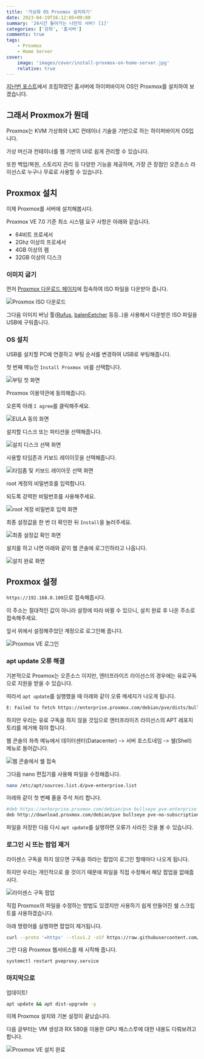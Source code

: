 ```yaml
---
title: '가상화 OS Proxmox 설치하기'
date: 2023-04-19T16:12:05+09:00
summary: '24시간 돌아가는 나만의 서버! [1]'
categories: ['강좌', '홈서버']
comments: true
tags:
    - Proxmox
    - Home Server
cover:
    image: 'images/cover/install-proxmox-on-home-server.jpg'
    relative: true
---
```


[지난번 포스트](https://blog.ny64.kr/posts/building-my-own-home-server/)에서 조립하였던 홈서버에 하이퍼바이저 OS인 Proxmox를 설치하여 보겠습니다.

## 그래서 Proxmox가 뭔데

Proxmox는 KVM 가상화와 LXC 컨테이너 기술을 기반으로 하는 하이퍼바이저 OS입니다.

가상 머신과 컨테이너를 웹 기반의 UI로 쉽게 관리할 수 있습니다.

또한 백업/복원, 스토리지 관리 등 다양한 기능을 제공하며, 가장 큰 장점인 오픈소스 라이선스로 누구나 무료로 사용할 수 있습니다.

## Proxmox 설치

이제 Proxmox를 서버에 설치해봅시다.

Proxmox VE 7.0 기준 최소 시스템 요구 사항은 아래와 같습니다.

-   64비트 프로세서
-   2Ghz 이상의 프로세서
-   4GB 이상의 램
-   32GB 이상의 디스크

### 이미지 굽기

먼저 [Proxmox 다운로드 페이지](https://www.proxmox.com/en/downloads)에 접속하여 ISO 파일을 다운받아 줍니다.

![Proxmox ISO 다운로드](./images/proxmox-iso-download.png)

그다음 이미지 버닝 툴([Rufus](https://rufus.ie), [balenEetcher](https://www.balena.io/etcher) 등등..)을 사용해서 다운받은 ISO 파일을 USB에 구워줍니다.

### OS 설치

USB를 설치할 PC에 연결하고 부팅 순서를 변경하여 USB로 부팅해줍니다.

첫 번째 메뉴인 `Install Proxmox VE`를 선택합니다.

![부팅 첫 화면](./images/proxmox-install-1.png)

Proxmox 이용약관에 동의해줍니다.

오른쪽 아래 `I agree`를 클릭해주세요.

![EULA 동의 화면](./images/proxmox-install-2.png)

설치할 디스크 또는 파티션을 선택해줍니다.

![설치 디스크 선택 화면](./images/proxmox-install-3.png)

사용할 타임존과 키보드 레이이웃을 선택해줍니다.

![타임좀 및 키보드 레이아웃 선택 화면](./images/proxmox-install-4.png)

root 계정의 비밀번호를 입력합니다.

되도록 강력한 비밀번호를 사용해주세요.

![root 게정 비밀번호 입력 화면](./images/proxmox-install-5.png)

최종 설정값을 한 번 더 확인한 뒤 `Install`을 눌러주세요.

![최종 설정값 확인 화면](./images/proxmox-install-6.png)

설치를 하고 나면 아래와 같이 웹 콘솔에 로그인하라고 나옵니다.

![설치 완료 화면](./images/proxmox-install-7.png)

## Proxmox 설정

`https://192.168.0.100`으로 접속해줍시다.

이 주소는 절대적인 값이 아니라 설정에 따라 바뀔 수 있으니, 설치 완료 후 나온 주소로 접속해주세요.

앞서 위에서 설정해주었던 계정으로 로그인해 줍니다.

![Proxmox VE 로그인](./images/proxmox-ve-1.png)

### apt update 오류 해결

기본적으로 Proxmox는 오픈소스 이지만, 엔터프라이즈 라이선스의 경우에는 유료구독으로 지원을 받을 수 있습니다.

따라서 `apt update`를 실행했을 때 아래와 같이 오류 메세지가 나오게 됩니다.

```bash
E: Failed to fetch https://enterprise.proxmox.com/debian/pve/dists/bullseye/InRelease  401  Unauthorized [IP: 51.79.159.216 443]E: The repository 'https://enterprise.proxmox.com/debian/pve bullseye InRelease' is not signed.N: Updating from such a repository can't be done securely, and is therefore disabled by default.N: See apt-secure(8) manpage for repository creation and user configuration details.
```

하지만 우리는 유료 구독을 하지 않을 것임으로 엔터프라이즈 라이선스의 APT 레포지토리를 제거해 줘야 합니다.

웹 콘솔의 좌측 메뉴에서 데이터센터(Datacenter) -> 서버 호스트네임 -> 쉘(Shell) 메뉴로 들어갑니다.

![웹 콘솔에서 쉘 접속](./images/proxmox-ve-2.png)

그다음 nano 편집기를 사용해 파일을 수정해줍니다.

```bash
nano /etc/apt/sources.list.d/pve-enterprise.list
```

아레와 같이 첫 번째 줄을 주석 처리 합니다.

```bash
#deb https://enterprise.proxmox.com/debian/pve bullseye pve-enterprise
deb http://download.proxmox.com/debian/pve bullseye pve-no-subscription
```

파일을 저장한 다음 다시 `apt update`를 실행하면 오류가 사라진 것을 볼 수 있습니다.

### 로그인 시 뜨는 팝업 제거

라이센스 구독을 하지 않으면 구독을 하라는 팝업이 로그인 할때마다 나오게 됩니다.

하지만 우리는 개인적으로 쓸 것이기 때문에 파일을 직접 수정해서 해당 팝업을 없애줍시다.

![라이센스 구독 팝업](./images/proxmox-ve-3.png)

직접 Proxmox의 파일을 수정하는 방법도 있겠지만 사용하기 쉽게 만들어진 쉘 스크립트를 사용하겠습니다.

아래 명령어를 실행하면 팝업이 제거됩니다.

```bash
curl --proto '=https' --tlsv1.2 -sSf https://raw.githubusercontent.com/rickycodes/pve-no-subscription/main/no-subscription-warning.sh | sh
```

그런 다음 Proxmox 웹서비스를 재 시작해 줍니다.

```bash
systemctl restart pveproxy.service
```

### 마지막으로

업데이트!

```bash
apt update && apt dist-upgrade -y​
```

이제 Proxmox 설치와 기본 설정이 끝났습니다.

다음 글부터는 VM 생성과 RX 580을 이용한 GPU 패스스루에 대한 내용도 다뤄보려고 합니다.

![Proxmox VE 설치 완료](./images/proxmox-ve-4.png)
